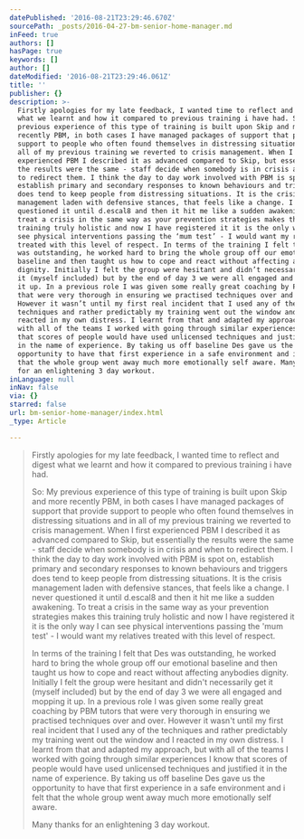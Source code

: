 ```yaml
---
datePublished: '2016-08-21T23:29:46.670Z'
sourcePath: _posts/2016-04-27-bm-senior-home-manager.md
inFeed: true
authors: []
hasPage: true
keywords: []
author: []
dateModified: '2016-08-21T23:29:46.061Z'
title: ''
publisher: {}
description: >-
  Firstly apologies for my late feedback, I wanted time to reflect and digest
  what we learnt and how it compared to previous training i have had. So: My
  previous experience of this type of training is built upon Skip and more
  recently PBM, in both cases I have managed packages of support that provide
  support to people who often found themselves in distressing situations and in
  all of my previous training we reverted to crisis management. When I first
  experienced PBM I described it as advanced compared to Skip, but essentially
  the results were the same - staff decide when somebody is in crisis and when
  to redirect them. I think the day to day work involved with PBM is spot on,
  establish primary and secondary responses to known behaviours and triggers
  does tend to keep people from distressing situations. It is the crisis
  management laden with defensive stances, that feels like a change. I never
  questioned it until d.escal8 and then it hit me like a sudden awakening. To
  treat a crisis in the same way as your prevention strategies makes this
  training truly holistic and now I have registered it it is the only way I can
  see physical interventions passing the ‘mum test’ - I would want my relatives
  treated with this level of respect. In terms of the training I felt that Des
  was outstanding, he worked hard to bring the whole group off our emotional
  baseline and then taught us how to cope and react without affecting anybodies
  dignity. Initially I felt the group were hesitant and didn’t necessarily get
  it (myself included) but by the end of day 3 we were all engaged and mopping
  it up. In a previous role I was given some really great coaching by PBM tutors
  that were very thorough in ensuring we practised techniques over and over.
  However it wasn’t until my first real incident that I used any of the
  techniques and rather predictably my training went out the window and I
  reacted in my own distress. I learnt from that and adapted my approach, but
  with all of the teams I worked with going through similar experiences I know
  that scores of people would have used unlicensed techniques and justified it
  in the name of experience. By taking us off baseline Des gave us the
  opportunity to have that first experience in a safe environment and i felt
  that the whole group went away much more emotionally self aware. Many thanks
  for an enlightening 3 day workout. 
inLanguage: null
inNav: false
via: {}
starred: false
url: bm-senior-home-manager/index.html
_type: Article

---
```

> Firstly apologies for my late feedback, I wanted time to reflect and digest what we learnt and how it compared to previous training i have had.
> 
> So: My previous experience of this type of training is built upon Skip and more recently PBM, in both cases I have managed packages of support that provide support to people who often found themselves in distressing situations and in all of my previous training we reverted to crisis management. When I first experienced PBM I described it as advanced compared to Skip, but essentially the results were the same - staff decide when somebody is in crisis and when to redirect them. I think the day to day work involved with PBM is spot on, establish primary and secondary responses to known behaviours and triggers does tend to keep people from distressing situations. It is the crisis management laden with defensive stances, that feels like a change. I never questioned it until d.escal8 and then it hit me like a sudden awakening. To treat a crisis in the same way as your prevention strategies makes this training truly holistic and now I have registered it it is the only way I can see physical interventions passing the 'mum test' - I would want my relatives treated with this level of respect.
> 
> In terms of the training I felt that Des was outstanding, he worked hard to bring the whole group off our emotional baseline and then taught us how to cope and react without affecting anybodies dignity. Initially I felt the group were hesitant and didn't necessarily get it (myself included) but by the end of day 3 we were all engaged and mopping it up. In a previous role I was given some really great coaching by PBM tutors that were very thorough in ensuring we practised techniques over and over. However it wasn't until my first real incident that I used any of the techniques and rather predictably my training went out the window and I reacted in my own distress. I learnt from that and adapted my approach, but with all of the teams I worked with going through similar experiences I know that scores of people would have used unlicensed techniques and justified it in the name of experience. By taking us off baseline Des gave us the opportunity to have that first experience in a safe environment and i felt that the whole group went away much more emotionally self aware.
> 
> Many thanks for an enlightening 3 day workout.